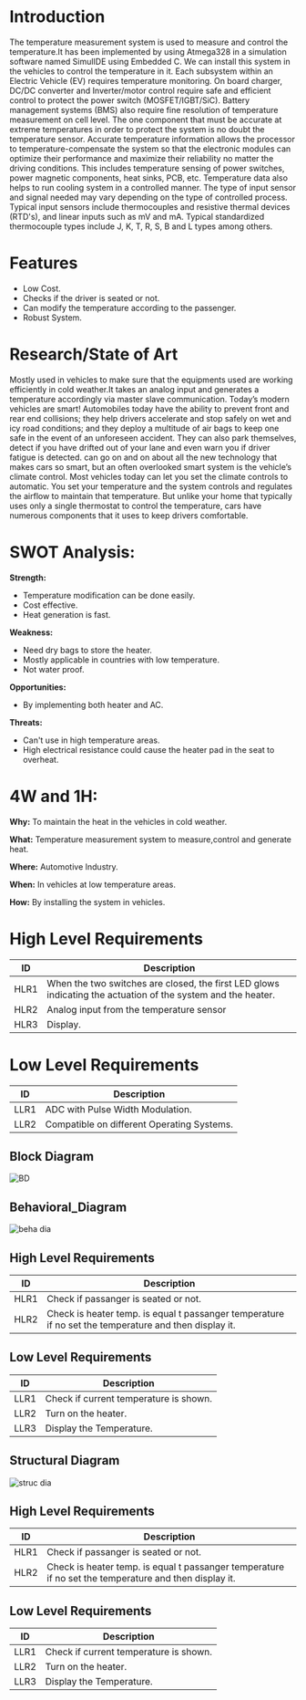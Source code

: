 # Introduction

The temperature measurement system is used to measure and control the temperature.It has been implemented by using Atmega328 in a simulation software named SimulIDE using Embedded C. We can install this system in the vehicles to control the temperature in it. Each subsystem within an Electric Vehicle (EV) requires temperature monitoring. On board charger, DC/DC converter and Inverter/motor control require safe and efficient control to protect the power switch (MOSFET/IGBT/SiC). Battery management systems (BMS) also require fine resolution of temperature measurement on cell level. The one component that must be accurate at extreme temperatures in order to protect the system is no doubt the temperature sensor. Accurate temperature information allows the processor to temperature-compensate the system so that the electronic modules can optimize their performance and maximize their reliability no matter the driving conditions. This includes temperature sensing of power switches, power magnetic components, heat sinks, PCB, etc. Temperature data also helps to run cooling system in a controlled manner. The type of input sensor and signal needed may vary depending on the type of controlled process. Typical input sensors include thermocouples and resistive thermal devices (RTD's), and linear inputs such as mV and mA. Typical standardized thermocouple types include J, K, T, R, S, B and L types among others.

# Features
- Low Cost.
- Checks if the driver is seated or not.
- Can modify the temperature according to the passenger.
- Robust System.
# Research/State of Art

Mostly used in vehicles to make sure that the equipments used are working efficiently in cold weather.It takes an analog input and generates a temperature accordingly via master slave communication. Today’s modern vehicles are smart! Automobiles today have the ability to prevent front and rear end collisions; they help drivers accelerate and stop safely on wet and icy road conditions; and they deploy a multitude of air bags to keep one safe in the event of an unforeseen accident. They can also park themselves, detect if you have drifted out of your lane and even warn you if driver fatigue is detected. can go on and on about all the new technology that makes cars so smart, but an often overlooked smart system is the vehicle’s climate control. Most vehicles today can let you set the climate controls to automatic. You set your temperature and the system controls and regulates the airflow to maintain that temperature. But unlike your home that typically uses only a single thermostat to control the temperature, cars have numerous components that it uses to keep drivers comfortable.

# **SWOT Analysis:**

**Strength:**

- Temperature modification can be done easily.
- Cost effective.
- Heat generation is fast.

**Weakness:**
- Need dry bags to store the heater.
- Mostly applicable in countries with low temperature.
- Not water proof.

**Opportunities:**

- By implementing both heater and AC.

**Threats:**
- Can't use in high temperature areas.
- High electrical resistance could cause the heater pad in the seat to overheat.

# **4W and 1H:**

**Why:**
To maintain the heat in the vehicles in cold weather.

**What:**
Temperature measurement system to measure,control and generate heat.

**Where:**
Automotive Industry.

**When:**
In vehicles at low temperature areas.

**How:**
By installing the system in vehicles.


# High Level Requirements
| ID | Description | 
|----| ------------| 
|HLR1  | When the two switches are closed, the first LED glows indicating the actuation of the system and the heater. | 
|HLR2  | Analog input from the temperature sensor | 
|HLR3  | Display. |		

# Low Level Requirements

| ID | Description |
|-------|------|
| LLR1 | ADC with Pulse Width Modulation.| 
| LLR2 | Compatible on different Operating Systems. |

## Block Diagram
![BD](https://user-images.githubusercontent.com/94475720/144432864-3ea2fc47-c95b-434e-b9e3-22f47cfa7156.png)

## Behavioral_Diagram
![beha  dia](https://user-images.githubusercontent.com/94475720/144432499-5b213382-4cb8-486e-9ab2-e98932f0c0d3.png)

## High Level Requirements

| ID             | Description                                                           |
| ----------------- | ------------------------------------------------------------------ |
| HLR1 |Check if passanger is seated or not.|
| HLR2 |Check is heater temp. is equal t passanger temperature if no set the temperature and then display it.|


## Low Level Requirements

| ID             | Description                                                           |
| ----------------- | ------------------------------------------------------------------ |
| LLR1|Check if current temperature is shown.|
| LLR2|Turn on the heater.|                                  
| LLR3|Display the Temperature.|

## Structural Diagram
![struc dia](https://user-images.githubusercontent.com/94475720/144433872-2cb18139-997c-4a79-af69-67c60b78bd4e.png)

## High Level Requirements 

| ID             | Description                                                           |
| ----------------- | ------------------------------------------------------------------ |
| HLR1 |Check if passanger is seated or not.|
| HLR2 |Check is heater temp. is equal t passanger temperature if no set the temperature and then display it.|


## Low Level Requirements

| ID             | Description                                                           |
| ----------------- | ------------------------------------------------------------------ |
| LLR1|Check if current temperature is shown.|
| LLR2|Turn on the heater.|                                  
| LLR3|Display the Temperature.|
